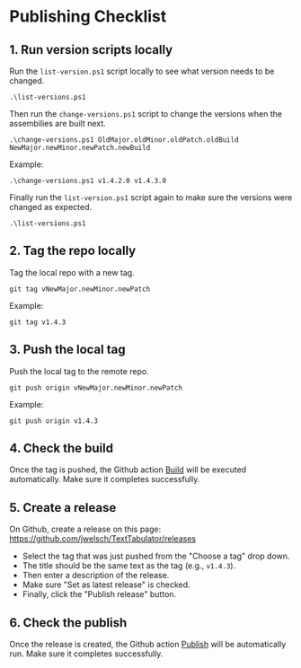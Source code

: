 # Publishing Checklist

## 1. Run version scripts locally

Run the `list-version.ps1` script locally to see what version needs to be changed.

```
.\list-versions.ps1
```

Then run the `change-versions.ps1` script to change the versions when the assembilies are built next.

```
.\change-versions.ps1 OldMajor.oldMinor.oldPatch.oldBuild NewMajor.newMinor.newPatch.newBuild
```

Example:

```
.\change-versions.ps1 v1.4.2.0 v1.4.3.0
```

Finally run the `list-version.ps1` script again to make sure the versions were changed as expected.

```
.\list-versions.ps1
```

## 2. Tag the repo locally

Tag the local repo with a new tag.

```
git tag vNewMajor.newMinor.newPatch
```

Example:

```
git tag v1.4.3
```

## 3. Push the local tag

Push the local tag to the remote repo.

```
git push origin vNewMajor.newMinor.newPatch
```

Example:

```
git push origin v1.4.3
```

## 4. Check the build

Once the tag is pushed, the Github action [Build](https://github.com/jwelsch/TextTabulator/actions/workflows/build.yml) will be executed automatically. Make sure it completes successfully.

## 5. Create a release

On Github, create a release on this page: https://github.com/jwelsch/TextTabulator/releases

- Select the tag that was just pushed from the "Choose a tag" drop down.
- The title should be the same text as the tag (e.g., `v1.4.3`).
- Then enter a description of the release.
- Make sure "Set as latest release" is checked.
- Finally, click the "Publish release" button.

## 6. Check the publish

Once the release is created, the Github action [Publish](https://github.com/jwelsch/TextTabulator/actions/workflows/publish.yml) will be automatically run. Make sure it completes successfully.

